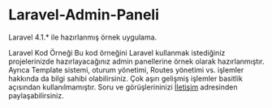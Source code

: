 Laravel-Admin-Paneli
====================

Laravel 4.1.* ile hazırlanmış örnek uygulama.

Laravel Kod Örneği
Bu kod örneğini Laravel kullanmak istediğiniz projelerinizde hazırlayacağınız admin panellerine örnek olarak hazırlanmıştır. Ayrıca Template sistemi, oturum yönetimi, Routes yönetimi vs. işlemler hakkında da bilgi sahibi olabilirsiniz. Çok aşırı gelişmiş işlemler basitlik açısından kullanılmamıştır. Soru ve görüşlerininizi <a href="http:www.webteders.com/iletisim">İletişim</a> adresinden paylaşabilirsiniz.

